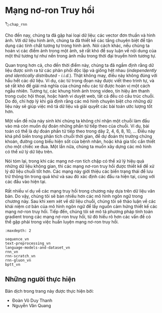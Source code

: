 <!--
# Recurrent Neural Networks
-->

# Mạng nơ-ron Truy hồi
:label:`chap_rnn`

<!--
So far we encountered two types of data: generic vectors and images.
For the latter we designed specialized layers to take advantage of the regularity properties in them.
In other words, if we were to permute the pixels in an image, it would be much more difficult to reason about 
its content of something that would look much like the background of a test pattern in the times of analog TV.
-->

Cho đến nay, chúng ta đã gặp hai loại dữ liệu: các vector đơn thuần và hình ảnh.
Với dữ liệu hình ảnh, chúng ta đã thiết kế các tầng chuyên biệt để tận dụng các tính chất tương tự trong hình ảnh.
Nói cách khác, nếu chúng ta hoán vị các điểm ảnh trong một ảnh, sẽ rất khó để suy luận về 
nội dung của một thứ tương tự như nền trong ảnh mẫu trong thời đại truyền hình tương tự.

<!--
Most importantly, so far we tacitly assumed that our data is generated i.i.d., i.e., independently and identically distributed, all drawn from some distribution.
Unfortunately, this is not true for most data.
For instance, the words in this paragraph are written in sequence, and it would be quite difficult to decipher its meaning if they were permuted randomly.
Likewise, image frames in a video, the audio signal in a conversation, or the browsing behavior on a website, all follow sequential order.
It is thus only reasonable to assume that specialized models for such data will do better at describing it and at solving estimation problems.
-->

Quan trọng hơn cả, cho đến thời điểm này, chúng ta đã ngầm định rằng dữ liệu được sinh ra từ các phân phối độc lập và giống hệt nhau (*independently and identically distributed - i.i.d.*).
Thật không may, điều này không đúng với hầu hết các dữ liệu.
Ví dụ, các từ trong đoạn này được viết theo trình tự, và sẽ rất khó để giải mã nghĩa của chúng nếu các từ được hoán vị một cách ngẫu nhiên.
Tương tự, các khung hình ảnh trong video, tín hiệu âm thanh trong cuộc hội thoại, hoặc hành vi duyệt web, tất cả đều có cấu trúc chuỗi.
Do đó, chỉ hợp lý khi giả định rằng các mô hình chuyên biệt cho những dữ liệu này sẽ giúp việc mô tả dữ liệu và giải quyết các bài toán ước lượng tốt hơn.

<!--
Another issue arises from the fact that we might not only receive a sequence as an input but rather might be expected to continue the sequence.
For instance, the task could be to continue the series 2, 4, 6, 8, 10, ... 
This is quite common in time series analysis, to predict the stock market, the fever curve of a patient or the acceleration needed for a race car.
Again we want to have models that can handle such data.
-->

Một vấn đề nữa nảy sinh khi chúng ta không chỉ nhận một chuỗi làm đầu vào mà còn muốn dự đoán những phần tử tiếp theo của chuỗi.
Ví dụ, bài toán có thể là dự đoán phần tử tiếp theo trong dãy 2, 4, 6, 8, 10, ...
Điều này khá phổ biến trong phân tích chuỗi thời gian, để dự đoán thị trường chứng khoán, đường cong biểu hiện sốt của bệnh nhân, hoặc khả gia tốc cần thiết cho một chiếc xe đua.
Một lần nữa, chúng ta muốn xây dựng các mô hình có thể xử lý dữ liệu trên.

<!--
In short, while convolutional neural networks can efficiently process spatial information, recurrent neural networks are designed to better handle sequential information.
These networks introduce state variables to store past information, and then determine the current outputs, together with the current inputs.
-->

Nói tóm lại, trong khi các mạng nơ-ron tích chập có thể xử lý hiệu quả những dữ liệu không gian, thì các mạng nơ-ron truy hồi được thiết kế để xử lý dữ liệu chuỗi tốt hơn.
Các mạng này giới thiệu các biến trạng thái để lưu trữ thông tin trong quá khứ và sau đó xác định các đầu ra hiện tại, cùng với các đầu vào hiện tại.

<!--
Many of the examples for using recurrent networks are based on text data.
Hence, we will emphasize language models in this chapter.
After a more formal review of sequence data we discuss basic concepts of a language model and use this discussion as the inspiration for the design of recurrent neural networks.
Next, we describe the gradient calculation method in recurrent neural networks to explore problems that may be encountered in recurrent neural network training.
-->

Rất nhiều ví dụ về các mạng truy hồi trong chương này dựa trên dữ liệu văn bản.
Do vậy, chúng tôi sẽ bàn nhiều hơn các mô hình ngôn ngữ trong chương này.
Sau khi xem xét về dữ liệu chuỗi, chúng tôi sẽ thảo luận về các khái niệm cơ bản của mô hình ngôn ngữ  để lấy nguồn cảm hứng thiết kế các mạng nơ-ron truy hồi.
Tiếp đến, chúng tôi sẽ mô tả phương pháp tính toán gradient trong các mạng nơ-ron truy hồi, từ đó hiểu rõ hơn các vấn đề có thể gặp phải trong việc huấn luyện mạng nơ-ron truy hồi.

```toc
:maxdepth: 2

sequence_vn
text-preprocessing_vn
language-models-and-dataset_vn
rnn_vn
rnn-scratch_vn
rnn-gluon_vn
bptt_vn
```

## Những người thực hiện
Bản dịch trong trang này được thực hiện bởi:
<!--
Tác giả của mỗi Pull Request điền tên mình và tên những người review mà bạn thấy
hữu ích vào từng phần tương ứng. Mỗi dòng một tên, bắt đầu bằng dấu `*`.

Lưu ý:
* Nếu reviewer không cung cấp tên, bạn có thể dùng tên tài khoản GitHub của họ
với dấu `@` ở đầu. Ví dụ: @aivivn. Ưu tiên kiểm tra danh sách phía dưới để điền tên đầy đủ của reviewer.

* Tên đầy đủ của các reviewer có thể được tìm thấy tại https://github.com/aivivn/d2l-vn/blob/master/docs/contributors_info.md
-->


* Đoàn Võ Duy Thanh
* Nguyễn Văn Quang
